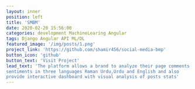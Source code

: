 ```yaml
---
layout: inner
position: left
title: 'SMBM'
date: 2020-02-20 15:56:00
categories: development MachineLearing Angular
tags: Django Angular API ML/DL
featured_image: '/img/posts/1.png'
project_link: 'https://github.com/shamir456/social-media-bmp'
button_icon: 'github'
button_text: 'Visit Project'
lead_text: 'The platform allows a brand to analyze their page comments
sentiments in three languages Roman Urdu,Urdu and English and also
provide interactive dashboard with visual analysis of posts stats'
---
```

